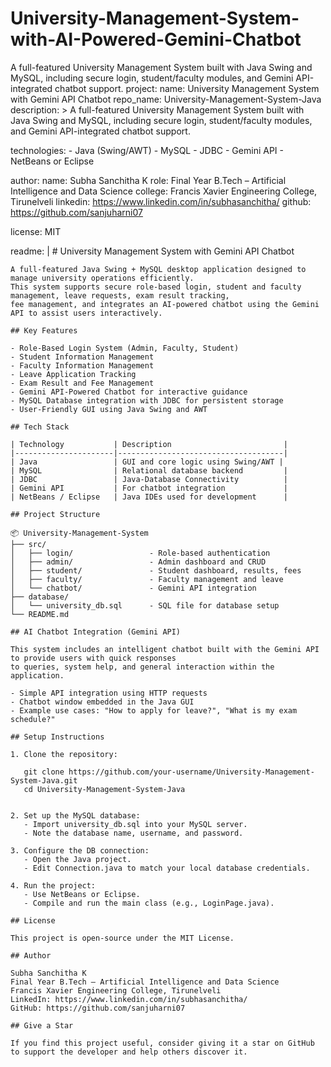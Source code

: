 # University-Management-System-with-AI-Powered-Gemini-Chatbot
A full-featured University Management System built with Java Swing and MySQL, including secure login, student/faculty modules, and Gemini API-integrated chatbot support.
project:
  name: University Management System with Gemini API Chatbot
  repo_name: University-Management-System-Java
  description: >
    A full-featured University Management System built with Java Swing and MySQL,
    including secure login, student/faculty modules, and Gemini API-integrated chatbot support.

  technologies:
    - Java (Swing/AWT)
    - MySQL
    - JDBC
    - Gemini API
    - NetBeans or Eclipse

  author:
    name: Subha Sanchitha K
    role: Final Year B.Tech – Artificial Intelligence and Data Science
    college: Francis Xavier Engineering College, Tirunelveli
    linkedin: https://www.linkedin.com/in/subhasanchitha/
    github: https://github.com/sanjuharni07

  license: MIT

  readme: |
    # University Management System with Gemini API Chatbot

    A full-featured Java Swing + MySQL desktop application designed to manage university operations efficiently.
    This system supports secure role-based login, student and faculty management, leave requests, exam result tracking, 
    fee management, and integrates an AI-powered chatbot using the Gemini API to assist users interactively.

    ## Key Features

    - Role-Based Login System (Admin, Faculty, Student)
    - Student Information Management
    - Faculty Information Management
    - Leave Application Tracking
    - Exam Result and Fee Management
    - Gemini API-Powered Chatbot for interactive guidance
    - MySQL Database integration with JDBC for persistent storage
    - User-Friendly GUI using Java Swing and AWT

    ## Tech Stack

    | Technology           | Description                         |
    |----------------------|-------------------------------------|
    | Java                 | GUI and core logic using Swing/AWT |
    | MySQL                | Relational database backend         |
    | JDBC                 | Java-Database Connectivity          |
    | Gemini API           | For chatbot integration             |
    | NetBeans / Eclipse   | Java IDEs used for development      |

    ## Project Structure

    📦 University-Management-System  
    ├── src/  
    │   ├── login/                 - Role-based authentication  
    │   ├── admin/                 - Admin dashboard and CRUD  
    │   ├── student/               - Student dashboard, results, fees  
    │   ├── faculty/               - Faculty management and leave  
    │   └── chatbot/               - Gemini API integration  
    ├── database/  
    │   └── university_db.sql      - SQL file for database setup  
    └── README.md

    ## AI Chatbot Integration (Gemini API)

    This system includes an intelligent chatbot built with the Gemini API to provide users with quick responses 
    to queries, system help, and general interaction within the application.

    - Simple API integration using HTTP requests
    - Chatbot window embedded in the Java GUI
    - Example use cases: "How to apply for leave?", "What is my exam schedule?"

    ## Setup Instructions

    1. Clone the repository:
       
       git clone https://github.com/your-username/University-Management-System-Java.git
       cd University-Management-System-Java
       

    2. Set up the MySQL database:
       - Import university_db.sql into your MySQL server.
       - Note the database name, username, and password.

    3. Configure the DB connection:
       - Open the Java project.
       - Edit Connection.java to match your local database credentials.

    4. Run the project:
       - Use NetBeans or Eclipse.
       - Compile and run the main class (e.g., LoginPage.java).

    ## License

    This project is open-source under the MIT License.

    ## Author

    Subha Sanchitha K 
    Final Year B.Tech – Artificial Intelligence and Data Science  
    Francis Xavier Engineering College, Tirunelveli  
    LinkedIn: https://www.linkedin.com/in/subhasanchitha/
    GitHub: https://github.com/sanjuharni07

    ## Give a Star

    If you find this project useful, consider giving it a star on GitHub to support the developer and help others discover it.
